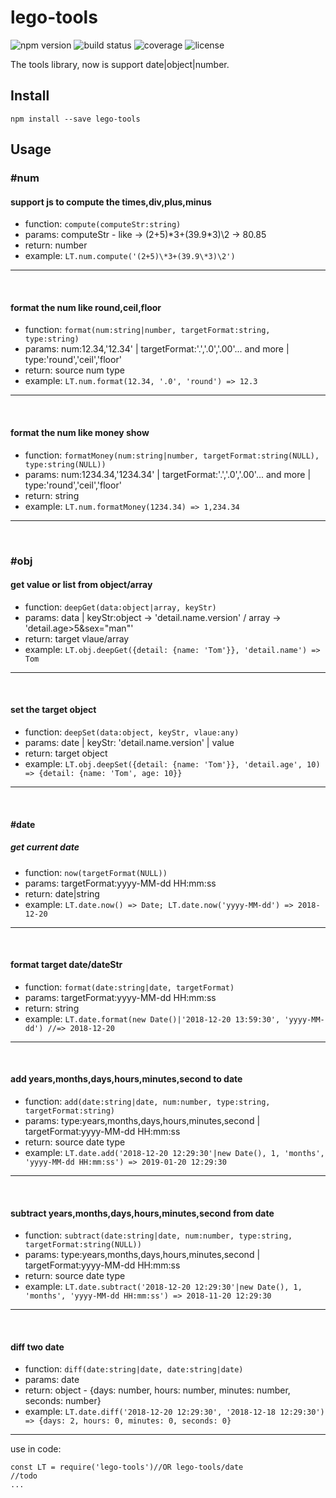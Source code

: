# lego-tools
![npm version](https://img.shields.io/badge/npm-v0.1.0-green.svg)
![build status](https://img.shields.io/badge/build-passing-brightgreen.svg)
![coverage](https://img.shields.io/badge/coverage-90%25-yellowgreen.svg)
![license](https://img.shields.io/badge/license-MIT-green.svg)

The tools library, now is support date|object|number.

## Install
```
npm install --save lego-tools
```

## Usage
### #num
#### support js to compute the times,div,plus,minus
* function: `compute(computeStr:string)`
* params: computeStr - like -> (2+5)\*3+(39.9\*3)\2 -> 80.85
* return: number
* example: `LT.num.compute('(2+5)\*3+(39.9\*3)\2')`
---
<br>

#### format the num like round,ceil,floor
* function: `format(num:string|number, targetFormat:string, type:string)`
* params: num:12.34,'12.34' | targetFormat:'.','.0','.00'... and more | type:'round','ceil','floor'
* return: source num type
* example: `LT.num.format(12.34, '.0', 'round') => 12.3`
---
<br>

#### format the num like money show
* function: `formatMoney(num:string|number, targetFormat:string(NULL), type:string(NULL))`
* params: num:1234.34,'1234.34' | targetFormat:'.','.0','.00'... and more | type:'round','ceil','floor'
* return: string
* example: `LT.num.formatMoney(1234.34) => 1,234.34`
---
<br>

### #obj
#### get value or list from object/array
* function: `deepGet(data:object|array, keyStr)`
* params: data | keyStr:object -> 'detail.name.version' / array -> 'detail.age>5&sex="man"'
* return: target vlaue/array
* example: `LT.obj.deepGet({detail: {name: 'Tom'}}, 'detail.name') => Tom`
---
<br>

#### set the target object
* function: `deepSet(data:object, keyStr, vlaue:any)`
* params: date | keyStr: 'detail.name.version' | value
* return: target object
* example: `LT.obj.deepSet({detail: {name: 'Tom'}}, 'detail.age', 10) => {detail: {name: 'Tom', age: 10}}`
---
<br>

#### #date
##### get current date
* function: `now(targetFormat(NULL))`
* params: targetFormat:yyyy-MM-dd HH:mm:ss
* return: date|string
* example: `LT.date.now() => Date; LT.date.now('yyyy-MM-dd') => 2018-12-20`
---
<br>

#### format target date/dateStr
* function: `format(date:string|date, targetFormat)`
* params: targetFormat:yyyy-MM-dd HH:mm:ss
* return: string
* example: `LT.date.format(new Date()|'2018-12-20 13:59:30', 'yyyy-MM-dd') //=> 2018-12-20`
---
<br>

#### add years,months,days,hours,minutes,second to date
* function: `add(date:string|date, num:number, type:string, targetFormat:string)`
* params: type:years,months,days,hours,minutes,second | targetFormat:yyyy-MM-dd HH:mm:ss
* return: source date type
* example: `LT.date.add('2018-12-20 12:29:30'|new Date(), 1, 'months', 'yyyy-MM-dd HH:mm:ss') => 2019-01-20 12:29:30`
---
<br>

#### subtract years,months,days,hours,minutes,second from date
* function: `subtract(date:string|date, num:number, type:string, targetFormat:string(NULL))`
* params: type:years,months,days,hours,minutes,second | targetFormat:yyyy-MM-dd HH:mm:ss
* return: source date type
* example: `LT.date.subtract('2018-12-20 12:29:30'|new Date(), 1, 'months', 'yyyy-MM-dd HH:mm:ss') => 2018-11-20 12:29:30`
---
<br>

#### diff two date
* function: `diff(date:string|date, date:string|date)`
* params: date
* return: object - {days: number, hours: number, minutes: number, seconds: number}
* example: `LT.date.diff('2018-12-20 12:29:30', '2018-12-18 12:29:30') => {days: 2, hours: 0, minutes: 0, seconds: 0}`
---

use in code:
```
const LT = require('lego-tools')//OR lego-tools/date
//todo
...
```